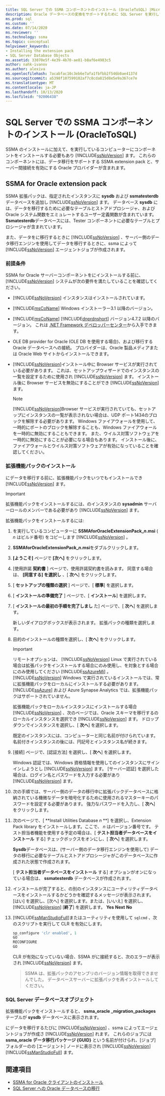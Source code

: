 ```yaml
---
title: SQL Server での SSMA コンポーネントのインストール (OracleToSQL) |Microsoft Docs
description: Oracle データベースの変換をサポートするために SQL Server を実行しているコンピューターに SSMA 拡張パックと Oracle プロバイダーをインストールする方法について説明します。
ms.prod: sql
ms.custom: ''
ms.date: 07/14/2020
ms.reviewer: ''
ms.technology: ssma
ms.topic: conceptual
helpviewer_keywords:
- Installing the extension pack
- SQL Server Database Objects
ms.assetid: 33070e5f-4e39-4b70-ae81-b8af6e4983c5
author: nahk-ivanov
ms.author: alexiva
ms.openlocfilehash: 7acabfac10c3eb6e7afa1fbfbb2f546b0ae4137d
ms.sourcegitcommit: a5398f107599102af7c8cda815d8e5e9a367ce7e
ms.translationtype: MT
ms.contentlocale: ja-JP
ms.lasthandoff: 10/13/2020
ms.locfileid: "92006438"
---
```

# <a name="installing-ssma-components-on-sql-server-oracletosql"></a>SQL Server での SSMA コンポーネントのインストール (OracleToSQL)

SSMA のインストールに加えて、を実行しているコンピューターにコンポーネントをインストールする必要もあり [!INCLUDE[ssNoVersion](../../includes/ssnoversion-md.md)] ます。 これらのコンポーネントには、データ移行をサポートする SSMA extension pack と、サーバー間接続を有効にする Oracle プロバイダーが含まれます。

## <a name="ssma-for-oracle-extension-pack"></a>SSMA for Oracle extension pack

SSMA 拡張パックは、指定されたインスタンスに **sysdb** および **ssmatesterdb** データベースを追加し [!INCLUDE[ssNoVersion](../../includes/ssnoversion-md.md)] ます。 データベース **sysdb** には、データを移行するために必要なテーブルとストアドプロシージャ、および Oracle システム関数をエミュレートするユーザー定義関数が含まれています。 **Ssmatesterdb**データベースには、Tester コンポーネントに必要なテーブルとプロシージャが含まれています。

また、データをに移行するときに [!INCLUDE[ssNoVersion](../../includes/ssnoversion-md.md)] 、サーバー側のデータ移行エンジンを使用してデータを移行するときに、ssma によって [!INCLUDE[ssNoVersion](../../includes/ssnoversion-md.md)] エージェントジョブが作成されます。

### <a name="prerequisites"></a>前提条件

SSMA for Oracle サーバーコンポーネントをにインストールする前に、 [!INCLUDE[ssNoVersion](../../includes/ssnoversion-md.md)] システムが次の要件を満たしていることを確認してください。

- [!INCLUDE[ssNoVersion](../../includes/ssnoversion-md.md)] インスタンスはインストールされています。
- [!INCLUDE[msCoName](../../includes/msconame_md.md)] Windows インストーラー3.1 以降のバージョン。
- [!INCLUDE[msCoName](../../includes/msconame_md.md)] [!INCLUDE[dnprdnshort](../../includes/dnprdnshort_md.md)] バージョン4.7.2 以降のバージョン。 これは [.NET Framework デベロッパーセンター](https://go.microsoft.com/fwlink/?LinkId=48882)から入手できます。
- OLE DB provider for Oracle (OLE DB を使用する場合)、および移行する Oracle データベースへの接続。 プロバイダーは、Oracle 製品メディアまたは Oracle Web サイトからインストールできます。
- [!INCLUDE[ssNoVersion](../../includes/ssnoversion-md.md)]インストール中に Browser サービスが実行されている必要があります。 これは、セットアップウィザードでのインスタンスの一覧を設定するために使用され [!INCLUDE[ssNoVersion](../../includes/ssnoversion-md.md)] ます。 インストール後に Browser サービスを無効にすることができ [!INCLUDE[ssNoVersion](../../includes/ssnoversion-md.md)] ます。

  > [!NOTE]
  > [!INCLUDE[ssNoVersion](../../includes/ssnoversion-md.md)]Browser サービスが実行されていても、セットアップにインスタンスの一覧が表示されない場合は、UDP ポート1434のブロックを解除する必要があります。 Windows ファイアウォールを使用して、一時的にポートのブロックを解除することも、Windows ファイアウォールを一時的に無効にすることもできます。 また、ウイルス対策ソフトウェアを一時的に無効にすることが必要になる場合もあります。 インストール後に、ファイアウォールとウイルス対策ソフトウェアが有効になっていることを確認してください。

### <a name="installing-the-extension-pack"></a>拡張機能パックのインストール

にデータを移行する前に、拡張機能パックをいつでもインストールでき [!INCLUDE[ssNoVersion](../../includes/ssnoversion-md.md)] ます。

> [!IMPORTANT]
> 拡張機能パックをインストールするには、のインスタンスの **sysadmin** サーバーロールのメンバーである必要があり [!INCLUDE[ssNoVersion](../../includes/ssnoversion-md.md)] ます。

拡張機能パックをインストールするには:

1. を実行しているコンピューターに **SSMAforOracleExtensionPack_*n*.msi** ( *n* はビルド番号) をコピーします [!INCLUDE[ssNoVersion](../../includes/ssnoversion-md.md)] 。
2. **SSMAforOracleExtensionPack_*n*.msi**をダブルクリックします。
3. **[ようこそ]** ページで **[次へ]** をクリックします。
4. [使用許諾 **契約書** ] ページで、使用許諾契約書を読みます。 同意する場合は、 **[同意する] を選択し** 、[ **次へ**] をクリックします。
5. [ **セットアップの種類の選択** ] ページで、[ **標準**] を選択します。
6. [ **インストールの準備完了** ] ページで、[ **インストール**] を選択します。
7. [ **インストールの最初の手順を完了しまし** た] ページで、[ **次へ**] を選択します。
  
   新しいダイアログボックスが表示されます。 拡張パックの種類を選択します。
  
8. 目的のインストールの種類を選択し、[ **次へ**] をクリックします。

   > [!IMPORTANT]
   > リモートオプションは、 [!INCLUDE[ssNoVersion](../../includes/ssnoversion-md.md)] Linux で実行されている場合は拡張パックをインストールする場合にのみ使用し、を対象とする場合にのみ使用してください [!INCLUDE[ssAzureMi](../../includes/ssazuremi_md.md)] 。 [!INCLUDE[ssNoVersion](../../includes/ssnoversion-md.md)] Windows で実行されているインストールでは、常に拡張機能パックをローカルにインストールする必要があります。 [!INCLUDE[ssAzure](../../includes/ssazure_md.md)] および Azure Synapse Analytics では、拡張機能パックはサポートされていません。

   拡張機能パックをローカルインスタンスにインストールする場合 [!INCLUDE[ssNoVersion](../../includes/ssnoversion-md.md)] 、次のページでは、Oracle スキーマを移行するのローカルインスタンスを選択でき [!INCLUDE[ssNoVersion](../../includes/ssnoversion-md.md)] ます。 ドロップダウンでインスタンスを選択し、[ **次へ**] を選択します。

   既定のインスタンスには、コンピューターと同じ名前が付けられています。 名前付きインスタンスの後には、円記号とインスタンス名が続きます。

9. [接続] ページで、[認証方法] を選択し、[ **次へ**] を選択します。

   Windows 認証では、Windows 資格情報を使用してのインスタンスにサインインしようとし [!INCLUDE[ssNoVersion](../../includes/ssnoversion-md.md)] ます。 [サーバー認証] を選択した場合は、ログイン名とパスワードを入力する必要があり [!INCLUDE[ssNoVersion](../../includes/ssnoversion-md.md)] ます。

10. 次の手順では、サーバー側のデータの移行中に拡張パックデータベースに格納されている機微なデータを暗号化するために使用されるマスターキーのパスワードを設定する必要があります。 強力なパスワードを入力し、[ **次へ**] をクリックします。

11. 次のページで、[ **Install Utilities Database *n* **] を選択し、Extension Pack library をインストールします。ここで、 *n* はバージョン番号です。 テスト担当者機能を使用する予定の場合は、[ **テスト担当者データベースをインストール** する] チェックボックスをオンにし、[ **次へ**] を選択します。

    **Sysdb**データベースは、(サーバー側のデータ移行エンジンを使用して) データの移行に必要なテーブルとストアドプロシージャがこのデータベースに作成された状態で作成されます。

    [ **テスト担当者データベースをインストール** する] オプションがオンになっている場合は、 **ssmatesterdb** データベースが作成されます。

12. インストールが完了すると、の別のインスタンスにユーティリティデータベースをインストールするかどうかを確認するメッセージが表示されます。 [はい] を選択し、[次へ] を選択します。または、[いいえ] を選択し、 [!INCLUDE[ssNoVersion](../../includes/ssnoversion-md.md)] [**終了**] を選択します。 **Yes** **Next** **No**

13. [!INCLUDE[ssManStudioFull](../../includes/ssmanstudiofull-md.md)]またはユーティリティを使用して `sqlcmd` 、次のスクリプトを実行して CLR を有効にします。

    ```sql
    sp_configure 'clr enabled', 1
    GO
    RECONFIGURE
    GO
    ```

    CLR が有効になっていない場合、SSMA がに接続すると、次のエラーが表示され [!INCLUDE[ssNoVersion](../../includes/ssnoversion-md.md)] ます。

    > SSMA は、拡張パックのアセンブリのバージョン情報を取得できませんでした。 データベースサーバーに拡張パックを再インストールしてください。

### <a name="sql-server-database-objects"></a>SQL Server データベースオブジェクト

拡張機能パックをインストールすると、 **ssma_oracle _migration_packages** テーブルが **sysdb** データベースに表示されます。

にデータを移行するたびに [!INCLUDE[ssNoVersion](../../includes/ssnoversion-md.md)] 、ssma によってエージェントジョブが作成さ [!INCLUDE[ssNoVersion](../../includes/ssnoversion-md.md)] れます。 これらのジョブには **ssma_oracle データ移行パッケージ {GUID}** という名前が付けられ、[ジョブ] フォルダーのの [エージェント] ノードに表示され [!INCLUDE[ssNoVersion](../../includes/ssnoversion-md.md)] [!INCLUDE[ssManStudioFull](../../includes/ssmanstudiofull-md.md)] ます。

## <a name="see-also"></a>関連項目

- [SSMA for Oracle クライアントのインストール](../../ssma/oracle/installing-ssma-for-oracle-client-oracletosql.md)
- [SQL Server への Oracle データベースの移行](../../ssma/oracle/migrating-oracle-databases-to-sql-server-oracletosql.md)
